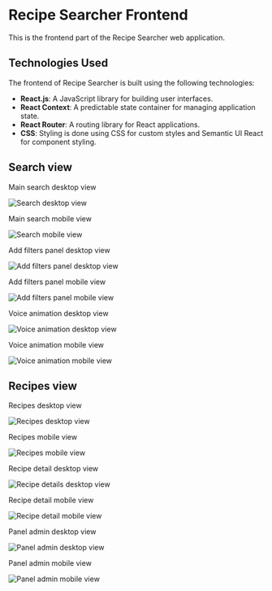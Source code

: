 # Recipe Searcher Frontend

This is the frontend part of the Recipe Searcher web application.

## Technologies Used

The frontend of Recipe Searcher is built using the following technologies:

- **React.js**: A JavaScript library for building user interfaces.
- **React Context**: A predictable state container for managing application state.
- **React Router**: A routing library for React applications.
- **CSS**: Styling is done using CSS for custom styles and Semantic UI React for component styling.

## Search view

Main search desktop view

![Search desktop view](image.png)

Main search mobile view

![Search mobile view](image-2.png)

Add filters panel desktop view

![Add filters panel desktop view](image-3.png)

Add filters panel mobile view

![Add filters panel mobile view](image-4.png)

Voice animation desktop view

![Voice animation desktop view](image-5.png)

Voice animation mobile view

![Voice animation mobile view](image-6.png)

## Recipes view

Recipes desktop view

![Recipes desktop view](image-7.png)

Recipes mobile view

![Recipes mobile view](image-8.png)

Recipe detail desktop view

![Recipe details desktop view](image-9.png)

Recipe detail mobile view

![Recipe detail mobile view](image-10.png)

Panel admin desktop view

![Panel admin desktop view](image-11.png)

Panel admin mobile view

![Panel admin mobile view](image-12.png)
